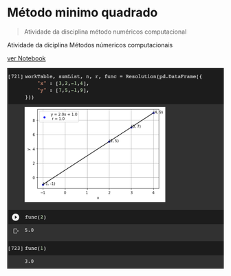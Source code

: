 # Método minimo quadrado
> Atividade da disciplina método numéricos computacional

Atividade da diciplina Métodos númericos computacionais


[ver Notebook](./notebook/Method_of_least_square.ipynb)

![demostration](./ReadmeAssets/Ilustration.png)

